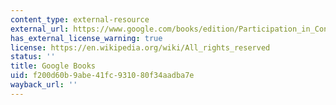 ```yaml
---
content_type: external-resource
external_url: https://www.google.com/books/edition/Participation_in_Congress/wvtv7Dhc7DwC?hl=en&gbpv=1
has_external_license_warning: true
license: https://en.wikipedia.org/wiki/All_rights_reserved
status: ''
title: Google Books
uid: f200d60b-9abe-41fc-9310-80f34aadba7e
wayback_url: ''
---
```

